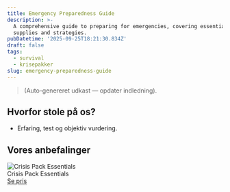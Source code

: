 ```yaml
---
title: Emergency Preparedness Guide
description: >-
  A comprehensive guide to preparing for emergencies, covering essential
  supplies and strategies.
pubDatetime: '2025-09-25T18:21:30.834Z'
draft: false
tags:
  - survival
  - krisepakker
slug: emergency-preparedness-guide
---
```

> (Auto-genereret udkast — opdater indledning).

## Hvorfor stole på os?
- Erfaring, test og objektiv vurdering.

## Vores anbefalinger


<!-- Auto: Affiliate-kort fra Products/SKUs -->

<div class="aff-card"><img src="abstract_15.png (https://v5.airtableusercontent.com/v3/u/45/45/1758837600000/YujGfhgyBIsZuNxEp2GQSQ/WN1-zSKkqQzAG6mahCaRy-DHXDZHwUW7SVtM8rN_zGKjKauY9kUL_zbEPWQz0ZtRdZX5W5cTWYbtjwac6xjyT5F3epxXVcurg8bT8WmvteHmc8txZdGmnfXqnbPIpqHXLemDyFeHja6cTCCxACRlQDf11EbaZTRMbrJmZqKvhZ8/H-DDNfapb_4RRQ6y_MDSs2TGUhJ3GLmtwKpgG4xOdb4)" alt="Crisis Pack Essentials" class="aff-card__img" /><div class="aff-card__meta"><div class="aff-card__title">Crisis Pack Essentials</div><a class="aff-btn" href="https://affiliate.homeessentialsee62.com/deal789?utm_source=klartilalt&utm_medium=affiliate&subid=emergency-preparedness-guide-2025-09-25" rel="sponsored nofollow noopener" target="_blank">Se pris</a></div></div>

